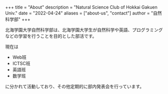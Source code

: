 +++
title = "About"
description = "Natural Science Club of Hokkai Gakuen Univ."
date = "2022-04-24"
aliases = ["about-us", "contact"]
author = "自然科学部"
+++

北海学園大学自然科学部は、北海学園大学生が自然科学や英語、プログラミングなどの学習を行うことを目的とした部活です。

現在は

- Web班
- ICTSC班
- 英語班
- 数学班

に分かれて活動しており、その他定期的に部内発表会を行っています。

